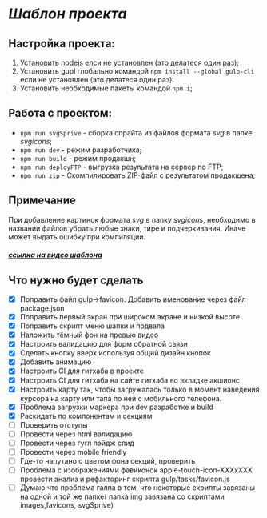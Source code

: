 # _Шаблон проекта_

## Настройка проекта:

1. Установить [nodejs](https://nodejs.org/en) елси не установлен (это делатеся один раз);
2. Установить gupl глобально командой `npm install --global gulp-cli` если не установлен (это делатеся один раз).
3. Установить необходимые пакеты командой `npm i`;

## Работа с проектом:

- `npm run svgSprive` - сборка спрайта из файлов формата _svg_ в папке _svgicons_;
- `npm run dev` - режим разработчика;
- `npm run build` - режим продакшн;
- `npm run deployFTP` - выгрузка результата на сервер по FTP;
- `npm run zip` - Скомпилировать ZIP-файл с результатом продакшена;

## Примечание

При добавление картинок формата _svg_ в папку _svgicons_, необходимо в названии файлов убрать любые знаки, тире и подчеркивания. Иначе может выдать ошибку при компиляции.

##### [ссылка на видео шаблона](https://youtu.be/jU88mLuLWlk)

## Что нужно будет сделать

- [x] Поправить файл gulp->favicon. Добавить именование через файл package.json
- [x] Поправить первый экран при широком экране и низкой высоте
- [x] Поправить скрипт меню шапки и подвала
- [x] Наложить тёмный фон на превью видео
- [x] Настроить валидацию для форм обратной связи
- [x] Сделать кнопку вверх используя общий дизайн кнопок
- [x] Добавить анимацию
- [x] Настроить CI для гитхаба в проекте
- [x] Настроить CI для гитхаба на сайте гитхаба во вкладке акшионс
- [x] Настроить карту так, чтобы загружалась только в момент наведения курсора на карту или тапа по ней с мобильного телефона.
- [x] Проблема загрузки маркера при dev разработке и build
- [x] Раскидать по компонентам и секциям
- [ ] Проверить отступы
- [ ] Провести через html валидацию
- [ ] Провести через гугл пэйдж спид
- [ ] Провести через mobile friendly
- [ ] Где-то напутано с цветом фона секций, проверить
- [ ] Проблема с изображениями фавиконок apple-touch-icon-XXXxXXX провести анализ и рефакторинг скрипта gulp/tasks/favicon.js
- [ ] Думаю что проблема галпа в том, что некоторые скрипты завязаны на одной и той же папке( папка img завязана со скриптами images,favicons, svgSprive)
